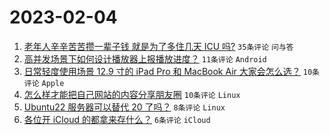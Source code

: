 # 2023-02-04

1. [老年人辛辛苦苦攒一辈子钱 就是为了多住几天 ICU 吗?](https://www.v2ex.com/t/913080) `35条评论` `问与答`
1. [高并发场景下如何设计播放器上报播放进度？](https://www.v2ex.com/t/913096) `11条评论` `Android`
1. [日常轻度使用场景 12.9 寸的 iPad Pro 和 MacBook Air 大家会怎么选？](https://www.v2ex.com/t/913090) `10条评论` `Apple`
1. [怎么样才能把自己网站的内容分享朋友圈](https://www.v2ex.com/t/913088) `10条评论` `Linux`
1. [Ubuntu22 服务器可以替代 20 了吗？](https://www.v2ex.com/t/913085) `8条评论` `Linux`
1. [各位开 iCloud 的都拿来存什么？](https://www.v2ex.com/t/913094) `6条评论` `iCloud`
